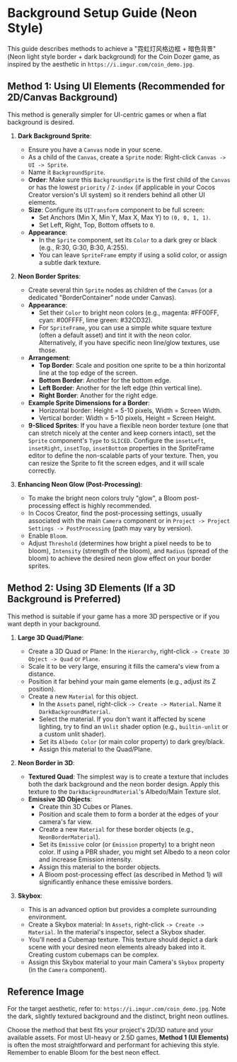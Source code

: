 # Background Setup Guide (Neon Style)

This guide describes methods to achieve a "霓虹灯风格边框 + 暗色背景" (Neon light style border + dark background) for the Coin Dozer game, as inspired by the aesthetic in `https://i.imgur.com/coin_demo.jpg`.

## Method 1: Using UI Elements (Recommended for 2D/Canvas Background)

This method is generally simpler for UI-centric games or when a flat background is desired.

1.  **Dark Background Sprite**:
    *   Ensure you have a `Canvas` node in your scene.
    *   As a child of the `Canvas`, create a `Sprite` node: Right-click `Canvas -> UI -> Sprite`.
    *   Name it `BackgroundSprite`.
    *   **Order**: Make sure this `BackgroundSprite` is the first child of the `Canvas` or has the lowest `priority` / `Z-index` (if applicable in your Cocos Creator version's UI system) so it renders behind all other UI elements.
    *   **Size**: Configure its `UITransform` component to be full screen:
        *   Set Anchors (Min X, Min Y, Max X, Max Y) to `(0, 0, 1, 1)`.
        *   Set Left, Right, Top, Bottom offsets to `0`.
    *   **Appearance**:
        *   In the `Sprite` component, set its `Color` to a dark grey or black (e.g., R:30, G:30, B:30, A:255).
        *   You can leave `SpriteFrame` empty if using a solid color, or assign a subtle dark texture.

2.  **Neon Border Sprites**:
    *   Create several thin `Sprite` nodes as children of the `Canvas` (or a dedicated "BorderContainer" node under Canvas).
    *   **Appearance**:
        *   Set their `Color` to bright neon colors (e.g., magenta: #FF00FF, cyan: #00FFFF, lime green: #32CD32).
        *   For `SpriteFrame`, you can use a simple white square texture (often a default asset) and tint it with the neon color. Alternatively, if you have specific neon line/glow textures, use those.
    *   **Arrangement**:
        *   **Top Border**: Scale and position one sprite to be a thin horizontal line at the top edge of the screen.
        *   **Bottom Border**: Another for the bottom edge.
        *   **Left Border**: Another for the left edge (thin vertical line).
        *   **Right Border**: Another for the right edge.
    *   **Example Sprite Dimensions for a Border**:
        *   Horizontal border: Height = 5-10 pixels, Width = Screen Width.
        *   Vertical border: Width = 5-10 pixels, Height = Screen Height.
    *   **9-Sliced Sprites**: If you have a flexible neon border texture (one that can stretch nicely at the center and keep corners intact), set the `Sprite` component's `Type` to `SLICED`. Configure the `insetLeft`, `insetRight`, `insetTop`, `insetBottom` properties in the SpriteFrame editor to define the non-scalable parts of your texture. Then, you can resize the Sprite to fit the screen edges, and it will scale correctly.

3.  **Enhancing Neon Glow (Post-Processing)**:
    *   To make the bright neon colors truly "glow", a Bloom post-processing effect is highly recommended.
    *   In Cocos Creator, find the post-processing settings, usually associated with the main `Camera` component or in `Project -> Project Settings -> PostProcessing` (path may vary by version).
    *   Enable `Bloom`.
    *   Adjust `Threshold` (determines how bright a pixel needs to be to bloom), `Intensity` (strength of the bloom), and `Radius` (spread of the bloom) to achieve the desired neon glow effect on your border sprites.

## Method 2: Using 3D Elements (If a 3D Background is Preferred)

This method is suitable if your game has a more 3D perspective or if you want depth in your background.

1.  **Large 3D Quad/Plane**:
    *   Create a 3D Quad or Plane: In the `Hierarchy`, right-click `-> Create 3D Object -> Quad` or `Plane`.
    *   Scale it to be very large, ensuring it fills the camera's view from a distance.
    *   Position it far behind your main game elements (e.g., adjust its Z position).
    *   Create a new `Material` for this object.
        *   In the `Assets` panel, right-click `-> Create -> Material`. Name it `DarkBackgroundMaterial`.
        *   Select the material. If you don't want it affected by scene lighting, try to find an `Unlit` shader option (e.g., `builtin-unlit` or a custom unlit shader).
        *   Set its `Albedo Color` (or main color property) to dark grey/black.
        *   Assign this material to the Quad/Plane.

2.  **Neon Border in 3D**:
    *   **Textured Quad**: The simplest way is to create a texture that includes both the dark background and the neon border design. Apply this texture to the `DarkBackgroundMaterial`'s Albedo/Main Texture slot.
    *   **Emissive 3D Objects**:
        *   Create thin 3D Cubes or Planes.
        *   Position and scale them to form a border at the edges of your camera's far view.
        *   Create a new `Material` for these border objects (e.g., `NeonBorderMaterial`).
        *   Set its `Emissive` color (or `Emission` property) to a bright neon color. If using a PBR shader, you might set Albedo to a neon color and increase Emission intensity.
        *   Assign this material to the border objects.
        *   A Bloom post-processing effect (as described in Method 1) will significantly enhance these emissive borders.

3.  **Skybox**:
    *   This is an advanced option but provides a complete surrounding environment.
    *   Create a Skybox material: In `Assets`, right-click `-> Create -> Material`. In the material's inspector, select a Skybox shader.
    *   You'll need a Cubemap texture. This texture should depict a dark scene with your desired neon elements already baked into it. Creating custom cubemaps can be complex.
    *   Assign this Skybox material to your main Camera's `Skybox` property (in the `Camera` component).

## Reference Image

For the target aesthetic, refer to: `https://i.imgur.com/coin_demo.jpg`. Note the dark, slightly textured background and the distinct, bright neon outlines.

Choose the method that best fits your project's 2D/3D nature and your available assets. For most UI-heavy or 2.5D games, **Method 1 (UI Elements)** is often the most straightforward and performant for achieving this style. Remember to enable Bloom for the best neon effect.
